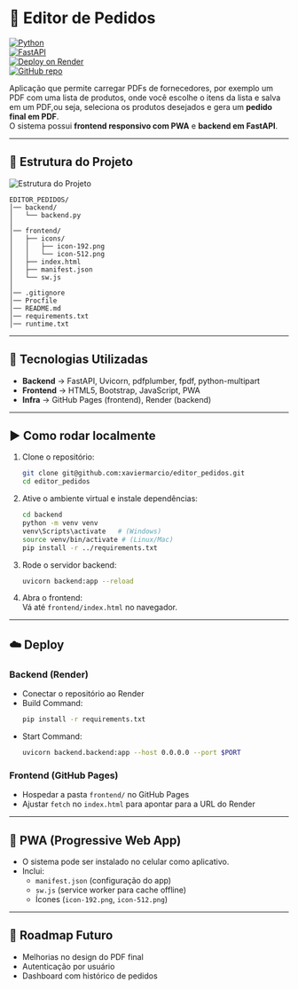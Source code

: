 # 🛒 Editor de Pedidos  

[![Python](https://img.shields.io/badge/Python-3.11-blue.svg)](https://www.python.org/)  
[![FastAPI](https://img.shields.io/badge/FastAPI-0.110+-009688.svg)](https://fastapi.tiangolo.com/)  
[![Deploy on Render](https://img.shields.io/badge/Render-Deployed-success.svg)](https://render.com)  
[![GitHub repo](https://img.shields.io/badge/GitHub-xaviermarcio/editor__pedidos-black.svg?logo=github)](https://github.com/xaviermarcio/editor_pedidos)

Aplicação que permite carregar PDFs de fornecedores, por exemplo um PDF com uma lista de produtos, onde você escolhe o itens da lista e salva em um PDF,ou seja, seleciona os produtos desejados e gera um **pedido final em PDF**.  
O sistema possui **frontend responsivo com PWA** e **backend em FastAPI**.  

---

## 📂 Estrutura do Projeto  

![Estrutura do Projeto](d88671cf-3540-4dd0-b872-75d6d6f284db.png)

```
EDITOR_PEDIDOS/
│── backend/
│   └── backend.py
│
│── frontend/
│   ├── icons/
│   │   ├── icon-192.png
│   │   └── icon-512.png
│   ├── index.html
│   ├── manifest.json
│   └── sw.js
│
│── .gitignore
│── Procfile
│── README.md
│── requirements.txt
│── runtime.txt
```

---

## 🚀 Tecnologias Utilizadas  

- **Backend** → FastAPI, Uvicorn, pdfplumber, fpdf, python-multipart  
- **Frontend** → HTML5, Bootstrap, JavaScript, PWA  
- **Infra** → GitHub Pages (frontend), Render (backend)  

---

## ▶️ Como rodar localmente  

1. Clone o repositório:
   ```bash
   git clone git@github.com:xaviermarcio/editor_pedidos.git
   cd editor_pedidos
   ```

2. Ative o ambiente virtual e instale dependências:
   ```bash
   cd backend
   python -m venv venv
   venv\Scripts\activate   # (Windows)
   source venv/bin/activate # (Linux/Mac)
   pip install -r ../requirements.txt
   ```

3. Rode o servidor backend:
   ```bash
   uvicorn backend:app --reload
   ```

4. Abra o frontend:  
   Vá até `frontend/index.html` no navegador.  

---

## ☁️ Deploy  

### Backend (Render)
- Conectar o repositório ao Render  
- Build Command:
  ```bash
  pip install -r requirements.txt
  ```
- Start Command:
  ```bash
  uvicorn backend.backend:app --host 0.0.0.0 --port $PORT
  ```

### Frontend (GitHub Pages)
- Hospedar a pasta `frontend/` no GitHub Pages  
- Ajustar `fetch` no `index.html` para apontar para a URL do Render  

---

## 📱 PWA (Progressive Web App)  
- O sistema pode ser instalado no celular como aplicativo.  
- Inclui:
  - `manifest.json` (configuração do app)  
  - `sw.js` (service worker para cache offline)  
  - Ícones (`icon-192.png`, `icon-512.png`)  

---

## 📌 Roadmap Futuro
- Melhorias no design do PDF final  
- Autenticação por usuário  
- Dashboard com histórico de pedidos  
